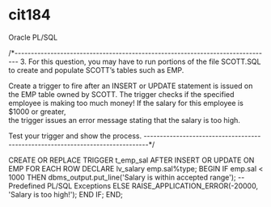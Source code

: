 # cit184
Oracle PL/SQL

/*-------------------------------------------------------------------------------
3.
For this question, you may have to run portions of the file SCOTT.SQL to create and populate SCOTT’s tables such as EMP. 

Create a trigger to fire 
    after an INSERT or UPDATE statement is issued on the EMP table owned by SCOTT. 
The trigger checks if the specified employee is making too much money! 
If the salary for this employee is $1000 or greater,   
    the trigger issues an error message stating that the salary is too high. 

Test your trigger and show the process.
-------------------------------------------------------------------------------*/

CREATE OR REPLACE TRIGGER t_emp_sal
    AFTER INSERT OR UPDATE
    ON EMP
    FOR EACH ROW
DECLARE
    lv_salary emp.sal%type;
BEGIN
    IF emp.sal < 1000
    THEN dbms_output.put_line('Salary is within accepted range');
    -- Predefined PL/SQL Exceptions
    ELSE RAISE_APPLICATION_ERROR(-20000, 'Salary is too high!');
    END IF;
END;
